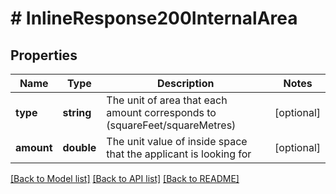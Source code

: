 # # InlineResponse200InternalArea

## Properties

Name | Type | Description | Notes
------------ | ------------- | ------------- | -------------
**type** | **string** | The unit of area that each amount corresponds to (squareFeet/squareMetres) | [optional]
**amount** | **double** | The unit value of inside space that the applicant is looking for | [optional]

[[Back to Model list]](../../README.md#models) [[Back to API list]](../../README.md#endpoints) [[Back to README]](../../README.md)
